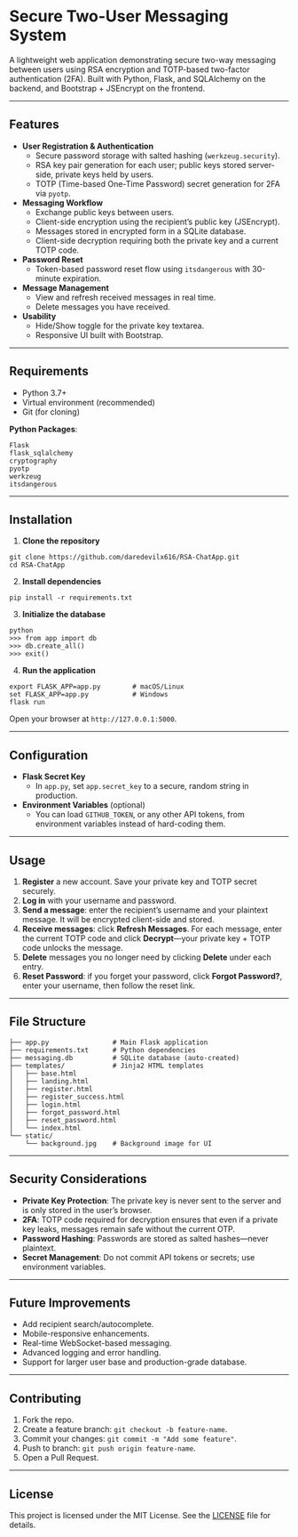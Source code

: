 # Secure Two-User Messaging System

A lightweight web application demonstrating secure two-way messaging between users using RSA encryption and TOTP-based two-factor authentication (2FA). Built with Python, Flask, and SQLAlchemy on the backend, and Bootstrap + JSEncrypt on the frontend.

---

## Features

- **User Registration & Authentication**
  - Secure password storage with salted hashing (`werkzeug.security`).
  - RSA key pair generation for each user; public keys stored server-side, private keys held by users.
  - TOTP (Time-based One-Time Password) secret generation for 2FA via `pyotp`.
- **Messaging Workflow**
  - Exchange public keys between users.
  - Client-side encryption using the recipient’s public key (JSEncrypt).
  - Messages stored in encrypted form in a SQLite database.
  - Client-side decryption requiring both the private key and a current TOTP code.
- **Password Reset**
  - Token-based password reset flow using `itsdangerous` with 30-minute expiration.
- **Message Management**
  - View and refresh received messages in real time.
  - Delete messages you have received.
- **Usability**
  - Hide/Show toggle for the private key textarea.
  - Responsive UI built with Bootstrap.

---

## Requirements

- Python 3.7+
- Virtual environment (recommended)
- Git (for cloning)

**Python Packages**:

```text
Flask
flask_sqlalchemy
cryptography
pyotp
werkzeug
itsdangerous
```

---

## Installation

1. **Clone the repository**
```
git clone https://github.com/daredevilx616/RSA-ChatApp.git
cd RSA-ChatApp
```

2. **Install dependencies**
```
pip install -r requirements.txt
```

3. **Initialize the database**
```
python
>>> from app import db
>>> db.create_all()
>>> exit()
```

4. **Run the application**
```
export FLASK_APP=app.py        # macOS/Linux
set FLASK_APP=app.py           # Windows
flask run
```

Open your browser at `http://127.0.0.1:5000`.

---

## Configuration

- **Flask Secret Key**
  - In `app.py`, set `app.secret_key` to a secure, random string in production.
- **Environment Variables** (optional)
  - You can load `GITHUB_TOKEN`, or any other API tokens, from environment variables instead of hard-coding them.

---

## Usage

1. **Register** a new account. Save your private key and TOTP secret securely.
2. **Log in** with your username and password.
3. **Send a message**: enter the recipient’s username and your plaintext message. It will be encrypted client-side and stored.
4. **Receive messages**: click **Refresh Messages**. For each message, enter the current TOTP code and click **Decrypt**—your private key + TOTP code unlocks the message.
5. **Delete** messages you no longer need by clicking **Delete** under each entry.
6. **Reset Password**: if you forget your password, click **Forgot Password?**, enter your username, then follow the reset link.

---

## File Structure

```text
├── app.py                # Main Flask application
├── requirements.txt      # Python dependencies
├── messaging.db          # SQLite database (auto-created)
├── templates/            # Jinja2 HTML templates
│   ├── base.html
│   ├── landing.html
│   ├── register.html
│   ├── register_success.html
│   ├── login.html
│   ├── forgot_password.html
│   ├── reset_password.html
│   └── index.html
└── static/
    └── background.jpg    # Background image for UI
```

---

## Security Considerations

- **Private Key Protection**: The private key is never sent to the server and is only stored in the user’s browser.
- **2FA**: TOTP code required for decryption ensures that even if a private key leaks, messages remain safe without the current OTP.
- **Password Hashing**: Passwords are stored as salted hashes—never plaintext.
- **Secret Management**: Do not commit API tokens or secrets; use environment variables.

---

## Future Improvements

- Add recipient search/autocomplete.
- Mobile-responsive enhancements.
- Real-time WebSocket-based messaging.
- Advanced logging and error handling.
- Support for larger user base and production-grade database.

---

## Contributing

1. Fork the repo.
2. Create a feature branch: `git checkout -b feature-name`.
3. Commit your changes: `git commit -m "Add some feature"`.
4. Push to branch: `git push origin feature-name`.
5. Open a Pull Request.

---

## License

This project is licensed under the MIT License. See the [LICENSE](LICENSE) file for details.

